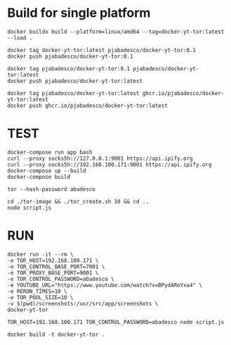 # Build for single platform

    docker buildx build --platform=linux/amd64 --tag=docker-yt-tor:latest --load .

    docker tag docker-yt-tor:latest pjabadesco/docker-yt-tor:0.1
    docker push pjabadesco/docker-yt-tor:0.1

    docker tag pjabadesco/docker-yt-tor:0.1 pjabadesco/docker-yt-tor:latest
    docker push pjabadesco/docker-yt-tor:latest

    docker tag pjabadesco/docker-yt-tor:latest ghcr.io/pjabadesco/docker-yt-tor:latest
    docker push ghcr.io/pjabadesco/docker-yt-tor:latest

# TEST

    docker-compose run app bash
    curl --proxy socks5h://127.0.0.1:9001 https://api.ipify.org
    curl --proxy socks5h://192.168.100.171:9001 https://api.ipify.org
    docker-compose up --build
    docker-compose build

    tor --hash-password abadesco

    cd ./tor-image && ./tor_create.sh 10 && cd ..
    node script.js

# RUN

    docker run -it --rm \
    -e TOR_HOST=192.168.100.171 \
    -e TOR_CONTROL_BASE_PORT=7001 \
    -e TOR_PROXY_BASE_PORT=9001 \
    -e TOR_CONTROL_PASSWORD=abadesco \
    -e YOUTUBE_URL="https://www.youtube.com/watch?v=BPydARoYxa4" \
    -e RERUN_TIMES=10 \
    -e TOR_POOL_SIZE=10 \
    -v $(pwd)/screenshots:/usr/src/app/screenshots \
    docker-yt-tor

    TOR_HOST=192.168.100.171 TOR_CONTROL_PASSWORD=abadesco node script.js

    docker build -t docker-yt-tor .
    